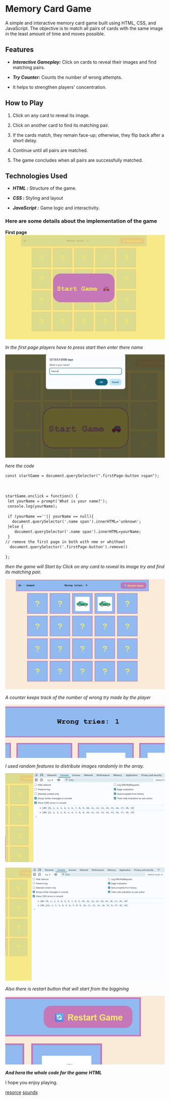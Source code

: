  # Memory Card Game

 A simple and interactive memory card game built using HTML, CSS, and JavaScript. The objective is to match all pairs of cards with the same image in the least amount of time and moves possible.

 ## Features
 * ***Interactive Gameplay:*** Click on cards to reveal their images and find matching pairs.


* ***Try Counter:*** Counts the number of wrong attempts.

* It helps to strengthen players' concentration.

## How to Play
1. Click on any card to reveal its image.

 2. Click on another card to find its matching pair.

 3. If the cards match, they remain face-up; otherwise, they flip back after a short delay.
 
 4. Continue until all pairs are matched.

 5. The game concludes when all pairs are successfully matched.

 ## Technologies Used
 * ***HTML :***  Structure of the game.


 * ***CSS :*** Styling and layout
 * ***JavaScript :*** Game logic and interactivity.


### Here are some details about the implementation of the game
**First page**
![First page](home1.png)


   *In the first page players have to press start then enter there name*

   ![Enter Name](name.png)

  *here the code*
 ``` 
const startGame = document.querySelector(".firstPage-button >span");



startGame.onclick = function() {
  let yourName = prompt('What is your name?');
  console.log(yourName);

  if (yourName ==''|| yourName == null){
    document.querySelector('.name span').innerHTML='unknown';
  }else {
     document.querySelector('.name span').innerHTML=yourName;
  }
// remove the first page in both with nme or whithowt
   document.querySelector('.firstPage-button').remove()

};
```




*then the game will Start by Click on any card to reveal its image try and find its matching pair.*

![start](h1.png)


*A counter keeps track of the number of wrong try made by the player*


![try](h2.png)

*I used random features to distribute images randomly in the array.*

![1](random1.png)

![2](random2.png)



*Also there is restart button that will start from the biggining*

![resart](restart.png)

***And hera the whole code for the game*** 
***HTML***







I hope you enjoy playing.

[resorce](https://help-author.iseazy.com/hc/en-us/articles/19453389894034-Memory-Game?utm_source=chatgpt.com)
[sounds](https://mixkit.co/free-sound-effects/game/)